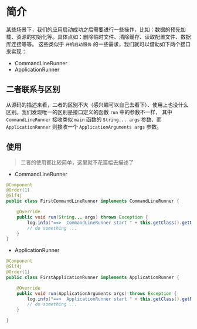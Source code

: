 # 简介

某些场景下，我们的应用启动成功之后需要进行一些操作，比如：数据的预先加载、资源的初始化等。具体点如：删除临时文件、清除缓存、读取配置文件、数据库连接等等。
这些类似于 `开机启动服务` 的一些需求，我们就可以借助如下两个接口来实现：

- CommandLineRunner
- ApplicationRunner

## 二者联系与区别

从源码的描述来看，二者的区别不大（感兴趣可以自己去看下）、使用上也没什么区别。我们发现唯一的区别是接口定义的函数 `run` 中的参数不一样，
其中 `CommandLineRunner` 接收类似 `main` 函数的 `String... args` 参数、而 `ApplicationRunner` 则接收一个 `ApplicationArguments args`
参数。


## 使用

> 二者的使用都比较简单，这里就不花篇幅去描述了

* CommandLineRunner

```java
@Component
@Order(1)
@Slf4j
public class FirstCommandLineRunner implements CommandLineRunner {

    @Override
    public void run(String... args) throws Exception {
        log.info("==>  CommandLineRunner start " + this.getClass().getName() + " ...");
        // do something ...
    }
}
```

* ApplicationRunner

```java
@Component
@Slf4j
@Order(1)
public class FirstApplicationRunner implements ApplicationRunner {

    @Override
    public void run(ApplicationArguments args) throws Exception {
        log.info("==>  ApplicationRunner start " + this.getClass().getName() + " , args=[" + args + "] ...");
        // do something ...
    }

}
```

